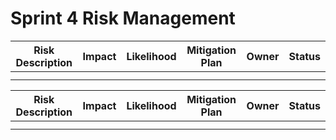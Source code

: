 # Sprint 4 Risk Management

| Risk Description | Impact | Likelihood | Mitigation Plan | Owner | Status |
|------------------|--------|------------|-----------------|-------|--------|
|                  |        |            |                 |       |        |
|                  |        |            |                 |       |        |

| Risk Description | Impact | Likelihood | Mitigation Plan | Owner | Status |
|------------------|--------|------------|-----------------|-------|--------|
|                  |        |            |                 |       |        |
|                  |        |            |                 |       |        | 